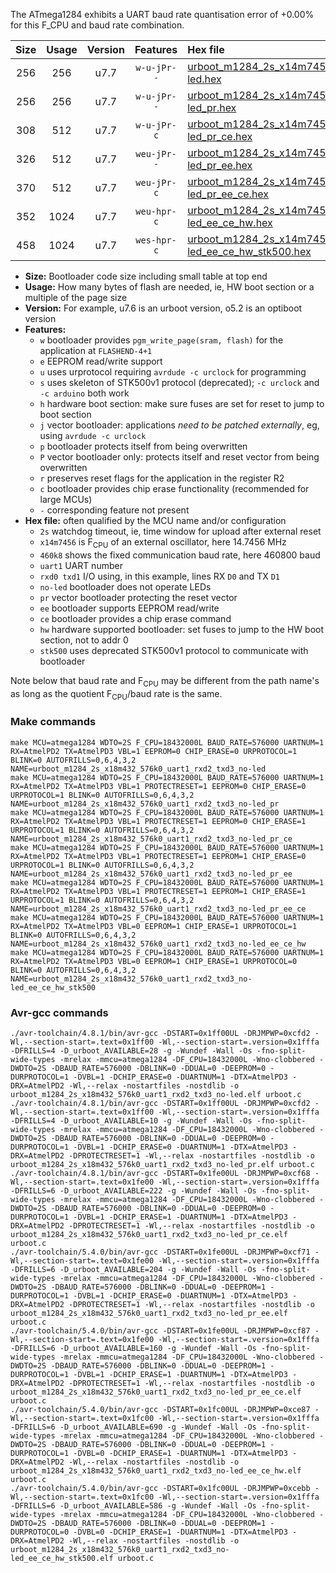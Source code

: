The ATmega1284 exhibits a UART baud rate quantisation error of +0.00% for this F_CPU and baud rate combination.

|Size|Usage|Version|Features|Hex file|
|:-:|:-:|:-:|:-:|:--|
|256|256|u7.7|`w-u-jPr--`|[urboot_m1284_2s_x14m7456_460k8_uart1_rxd2_txd3_no-led.hex](https://raw.githubusercontent.com/stefanrueger/urboot.hex/main/mcus/atmega1284/watchdog_2_s/external_oscillator_x/14m745600_hz/%2B460k8_baud/uart1_rxd2_txd3/no-led/urboot_m1284_2s_x14m7456_460k8_uart1_rxd2_txd3_no-led.hex)|
|256|256|u7.7|`w-u-jPr--`|[urboot_m1284_2s_x14m7456_460k8_uart1_rxd2_txd3_no-led_pr.hex](https://raw.githubusercontent.com/stefanrueger/urboot.hex/main/mcus/atmega1284/watchdog_2_s/external_oscillator_x/14m745600_hz/%2B460k8_baud/uart1_rxd2_txd3/no-led/urboot_m1284_2s_x14m7456_460k8_uart1_rxd2_txd3_no-led_pr.hex)|
|308|512|u7.7|`w-u-jPr-c`|[urboot_m1284_2s_x14m7456_460k8_uart1_rxd2_txd3_no-led_pr_ce.hex](https://raw.githubusercontent.com/stefanrueger/urboot.hex/main/mcus/atmega1284/watchdog_2_s/external_oscillator_x/14m745600_hz/%2B460k8_baud/uart1_rxd2_txd3/no-led/urboot_m1284_2s_x14m7456_460k8_uart1_rxd2_txd3_no-led_pr_ce.hex)|
|326|512|u7.7|`weu-jPr--`|[urboot_m1284_2s_x14m7456_460k8_uart1_rxd2_txd3_no-led_pr_ee.hex](https://raw.githubusercontent.com/stefanrueger/urboot.hex/main/mcus/atmega1284/watchdog_2_s/external_oscillator_x/14m745600_hz/%2B460k8_baud/uart1_rxd2_txd3/no-led/urboot_m1284_2s_x14m7456_460k8_uart1_rxd2_txd3_no-led_pr_ee.hex)|
|370|512|u7.7|`weu-jPr-c`|[urboot_m1284_2s_x14m7456_460k8_uart1_rxd2_txd3_no-led_pr_ee_ce.hex](https://raw.githubusercontent.com/stefanrueger/urboot.hex/main/mcus/atmega1284/watchdog_2_s/external_oscillator_x/14m745600_hz/%2B460k8_baud/uart1_rxd2_txd3/no-led/urboot_m1284_2s_x14m7456_460k8_uart1_rxd2_txd3_no-led_pr_ee_ce.hex)|
|352|1024|u7.7|`weu-hpr-c`|[urboot_m1284_2s_x14m7456_460k8_uart1_rxd2_txd3_no-led_ee_ce_hw.hex](https://raw.githubusercontent.com/stefanrueger/urboot.hex/main/mcus/atmega1284/watchdog_2_s/external_oscillator_x/14m745600_hz/%2B460k8_baud/uart1_rxd2_txd3/no-led/urboot_m1284_2s_x14m7456_460k8_uart1_rxd2_txd3_no-led_ee_ce_hw.hex)|
|458|1024|u7.7|`wes-hpr-c`|[urboot_m1284_2s_x14m7456_460k8_uart1_rxd2_txd3_no-led_ee_ce_hw_stk500.hex](https://raw.githubusercontent.com/stefanrueger/urboot.hex/main/mcus/atmega1284/watchdog_2_s/external_oscillator_x/14m745600_hz/%2B460k8_baud/uart1_rxd2_txd3/no-led/urboot_m1284_2s_x14m7456_460k8_uart1_rxd2_txd3_no-led_ee_ce_hw_stk500.hex)|

- **Size:** Bootloader code size including small table at top end
- **Usage:** How many bytes of flash are needed, ie, HW boot section or a multiple of the page size
- **Version:** For example, u7.6 is an urboot version, o5.2 is an optiboot version
- **Features:**
  + `w` bootloader provides `pgm_write_page(sram, flash)` for the application at `FLASHEND-4+1`
  + `e` EEPROM read/write support
  + `u` uses urprotocol requiring `avrdude -c urclock` for programming
  + `s` uses skeleton of STK500v1 protocol (deprecated); `-c urclock` and `-c arduino` both work
  + `h` hardware boot section: make sure fuses are set for reset to jump to boot section
  + `j` vector bootloader: applications *need to be patched externally*, eg, using `avrdude -c urclock`
  + `p` bootloader protects itself from being overwritten
  + `P` vector bootloader only: protects itself and reset vector from being overwritten
  + `r` preserves reset flags for the application in the register R2
  + `c` bootloader provides chip erase functionality (recommended for large MCUs)
  + `-` corresponding feature not present
- **Hex file:** often qualified by the MCU name and/or configuration
  + `2s` watchdog timeout, ie, time window for upload after external reset
  + `x14m7456` is F<sub>CPU</sub> of an external oscillator, here 14.7456 MHz
  + `460k8` shows the fixed communication baud rate, here 460800 baud
  + `uart1` UART number
  + `rxd0 txd1` I/O using, in this example, lines RX `D0` and TX `D1`
  + `no-led` bootloader does not operate LEDs
  + `pr` vector bootloader protecting the reset vector
  + `ee` bootloader supports EEPROM read/write
  + `ce` bootloader provides a chip erase command
  + `hw` hardware supported bootloader: set fuses to jump to the HW boot section, not to addr 0
  + `stk500` uses deprecated STK500v1 protocol to communicate with bootloader


Note below that baud rate and F<sub>CPU</sub> may be different from the path name's as long as the quotient F<sub>CPU</sub>/baud rate is the same.

### Make commands
```
make MCU=atmega1284 WDTO=2S F_CPU=18432000L BAUD_RATE=576000 UARTNUM=1 RX=AtmelPD2 TX=AtmelPD3 VBL=1 EEPROM=0 CHIP_ERASE=0 URPROTOCOL=1 BLINK=0 AUTOFRILLS=0,6,4,3,2 NAME=urboot_m1284_2s_x18m432_576k0_uart1_rxd2_txd3_no-led
make MCU=atmega1284 WDTO=2S F_CPU=18432000L BAUD_RATE=576000 UARTNUM=1 RX=AtmelPD2 TX=AtmelPD3 VBL=1 PROTECTRESET=1 EEPROM=0 CHIP_ERASE=0 URPROTOCOL=1 BLINK=0 AUTOFRILLS=0,6,4,3,2 NAME=urboot_m1284_2s_x18m432_576k0_uart1_rxd2_txd3_no-led_pr
make MCU=atmega1284 WDTO=2S F_CPU=18432000L BAUD_RATE=576000 UARTNUM=1 RX=AtmelPD2 TX=AtmelPD3 VBL=1 PROTECTRESET=1 EEPROM=0 CHIP_ERASE=1 URPROTOCOL=1 BLINK=0 AUTOFRILLS=0,6,4,3,2 NAME=urboot_m1284_2s_x18m432_576k0_uart1_rxd2_txd3_no-led_pr_ce
make MCU=atmega1284 WDTO=2S F_CPU=18432000L BAUD_RATE=576000 UARTNUM=1 RX=AtmelPD2 TX=AtmelPD3 VBL=1 PROTECTRESET=1 EEPROM=1 CHIP_ERASE=0 URPROTOCOL=1 BLINK=0 AUTOFRILLS=0,6,4,3,2 NAME=urboot_m1284_2s_x18m432_576k0_uart1_rxd2_txd3_no-led_pr_ee
make MCU=atmega1284 WDTO=2S F_CPU=18432000L BAUD_RATE=576000 UARTNUM=1 RX=AtmelPD2 TX=AtmelPD3 VBL=1 PROTECTRESET=1 EEPROM=1 CHIP_ERASE=1 URPROTOCOL=1 BLINK=0 AUTOFRILLS=0,6,4,3,2 NAME=urboot_m1284_2s_x18m432_576k0_uart1_rxd2_txd3_no-led_pr_ee_ce
make MCU=atmega1284 WDTO=2S F_CPU=18432000L BAUD_RATE=576000 UARTNUM=1 RX=AtmelPD2 TX=AtmelPD3 VBL=0 EEPROM=1 CHIP_ERASE=1 URPROTOCOL=1 BLINK=0 AUTOFRILLS=0,6,4,3,2 NAME=urboot_m1284_2s_x18m432_576k0_uart1_rxd2_txd3_no-led_ee_ce_hw
make MCU=atmega1284 WDTO=2S F_CPU=18432000L BAUD_RATE=576000 UARTNUM=1 RX=AtmelPD2 TX=AtmelPD3 VBL=0 EEPROM=1 CHIP_ERASE=1 URPROTOCOL=0 BLINK=0 AUTOFRILLS=0,6,4,3,2 NAME=urboot_m1284_2s_x18m432_576k0_uart1_rxd2_txd3_no-led_ee_ce_hw_stk500
```

### Avr-gcc commands
```
./avr-toolchain/4.8.1/bin/avr-gcc -DSTART=0x1ff00UL -DRJMPWP=0xcfd2 -Wl,--section-start=.text=0x1ff00 -Wl,--section-start=.version=0x1fffa -DFRILLS=4 -D_urboot_AVAILABLE=28 -g -Wundef -Wall -Os -fno-split-wide-types -mrelax -mmcu=atmega1284 -DF_CPU=18432000L -Wno-clobbered -DWDTO=2S -DBAUD_RATE=576000 -DBLINK=0 -DDUAL=0 -DEEPROM=0 -DURPROTOCOL=1 -DVBL=1 -DCHIP_ERASE=0 -DUARTNUM=1 -DTX=AtmelPD3 -DRX=AtmelPD2 -Wl,--relax -nostartfiles -nostdlib -o urboot_m1284_2s_x18m432_576k0_uart1_rxd2_txd3_no-led.elf urboot.c
./avr-toolchain/4.8.1/bin/avr-gcc -DSTART=0x1ff00UL -DRJMPWP=0xcfd2 -Wl,--section-start=.text=0x1ff00 -Wl,--section-start=.version=0x1fffa -DFRILLS=4 -D_urboot_AVAILABLE=10 -g -Wundef -Wall -Os -fno-split-wide-types -mrelax -mmcu=atmega1284 -DF_CPU=18432000L -Wno-clobbered -DWDTO=2S -DBAUD_RATE=576000 -DBLINK=0 -DDUAL=0 -DEEPROM=0 -DURPROTOCOL=1 -DVBL=1 -DCHIP_ERASE=0 -DUARTNUM=1 -DTX=AtmelPD3 -DRX=AtmelPD2 -DPROTECTRESET=1 -Wl,--relax -nostartfiles -nostdlib -o urboot_m1284_2s_x18m432_576k0_uart1_rxd2_txd3_no-led_pr.elf urboot.c
./avr-toolchain/4.8.1/bin/avr-gcc -DSTART=0x1fe00UL -DRJMPWP=0xcf68 -Wl,--section-start=.text=0x1fe00 -Wl,--section-start=.version=0x1fffa -DFRILLS=6 -D_urboot_AVAILABLE=222 -g -Wundef -Wall -Os -fno-split-wide-types -mrelax -mmcu=atmega1284 -DF_CPU=18432000L -Wno-clobbered -DWDTO=2S -DBAUD_RATE=576000 -DBLINK=0 -DDUAL=0 -DEEPROM=0 -DURPROTOCOL=1 -DVBL=1 -DCHIP_ERASE=1 -DUARTNUM=1 -DTX=AtmelPD3 -DRX=AtmelPD2 -DPROTECTRESET=1 -Wl,--relax -nostartfiles -nostdlib -o urboot_m1284_2s_x18m432_576k0_uart1_rxd2_txd3_no-led_pr_ce.elf urboot.c
./avr-toolchain/5.4.0/bin/avr-gcc -DSTART=0x1fe00UL -DRJMPWP=0xcf71 -Wl,--section-start=.text=0x1fe00 -Wl,--section-start=.version=0x1fffa -DFRILLS=6 -D_urboot_AVAILABLE=204 -g -Wundef -Wall -Os -fno-split-wide-types -mrelax -mmcu=atmega1284 -DF_CPU=18432000L -Wno-clobbered -DWDTO=2S -DBAUD_RATE=576000 -DBLINK=0 -DDUAL=0 -DEEPROM=1 -DURPROTOCOL=1 -DVBL=1 -DCHIP_ERASE=0 -DUARTNUM=1 -DTX=AtmelPD3 -DRX=AtmelPD2 -DPROTECTRESET=1 -Wl,--relax -nostartfiles -nostdlib -o urboot_m1284_2s_x18m432_576k0_uart1_rxd2_txd3_no-led_pr_ee.elf urboot.c
./avr-toolchain/5.4.0/bin/avr-gcc -DSTART=0x1fe00UL -DRJMPWP=0xcf87 -Wl,--section-start=.text=0x1fe00 -Wl,--section-start=.version=0x1fffa -DFRILLS=6 -D_urboot_AVAILABLE=160 -g -Wundef -Wall -Os -fno-split-wide-types -mrelax -mmcu=atmega1284 -DF_CPU=18432000L -Wno-clobbered -DWDTO=2S -DBAUD_RATE=576000 -DBLINK=0 -DDUAL=0 -DEEPROM=1 -DURPROTOCOL=1 -DVBL=1 -DCHIP_ERASE=1 -DUARTNUM=1 -DTX=AtmelPD3 -DRX=AtmelPD2 -DPROTECTRESET=1 -Wl,--relax -nostartfiles -nostdlib -o urboot_m1284_2s_x18m432_576k0_uart1_rxd2_txd3_no-led_pr_ee_ce.elf urboot.c
./avr-toolchain/5.4.0/bin/avr-gcc -DSTART=0x1fc00UL -DRJMPWP=0xce87 -Wl,--section-start=.text=0x1fc00 -Wl,--section-start=.version=0x1fffa -DFRILLS=6 -D_urboot_AVAILABLE=690 -g -Wundef -Wall -Os -fno-split-wide-types -mrelax -mmcu=atmega1284 -DF_CPU=18432000L -Wno-clobbered -DWDTO=2S -DBAUD_RATE=576000 -DBLINK=0 -DDUAL=0 -DEEPROM=1 -DURPROTOCOL=1 -DVBL=0 -DCHIP_ERASE=1 -DUARTNUM=1 -DTX=AtmelPD3 -DRX=AtmelPD2 -Wl,--relax -nostartfiles -nostdlib -o urboot_m1284_2s_x18m432_576k0_uart1_rxd2_txd3_no-led_ee_ce_hw.elf urboot.c
./avr-toolchain/5.4.0/bin/avr-gcc -DSTART=0x1fc00UL -DRJMPWP=0xcebb -Wl,--section-start=.text=0x1fc00 -Wl,--section-start=.version=0x1fffa -DFRILLS=6 -D_urboot_AVAILABLE=586 -g -Wundef -Wall -Os -fno-split-wide-types -mrelax -mmcu=atmega1284 -DF_CPU=18432000L -Wno-clobbered -DWDTO=2S -DBAUD_RATE=576000 -DBLINK=0 -DDUAL=0 -DEEPROM=1 -DURPROTOCOL=0 -DVBL=0 -DCHIP_ERASE=1 -DUARTNUM=1 -DTX=AtmelPD3 -DRX=AtmelPD2 -Wl,--relax -nostartfiles -nostdlib -o urboot_m1284_2s_x18m432_576k0_uart1_rxd2_txd3_no-led_ee_ce_hw_stk500.elf urboot.c
```

